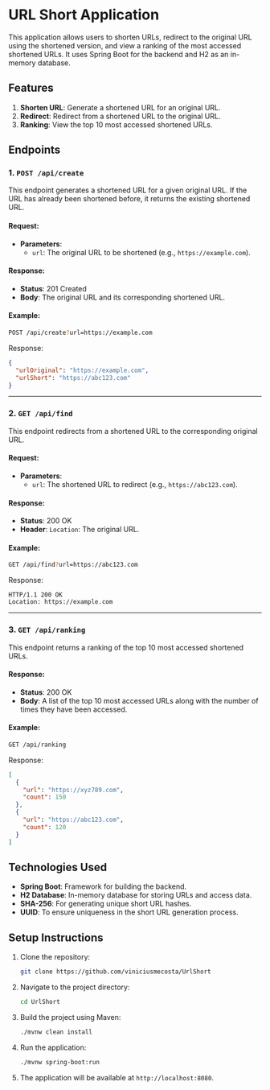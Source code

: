 # URL Short Application

This application allows users to shorten URLs, redirect to the original URL using the shortened version, and view a ranking of the most accessed shortened URLs. It uses Spring Boot for the backend and H2 as an in-memory database.

## Features

1. **Shorten URL**: Generate a shortened URL for an original URL.
2. **Redirect**: Redirect from a shortened URL to the original URL.
3. **Ranking**: View the top 10 most accessed shortened URLs.

## Endpoints

### 1. `POST /api/create`

This endpoint generates a shortened URL for a given original URL. If the URL has already been shortened before, it returns the existing shortened URL.

#### Request:
- **Parameters**: 
  - `url`: The original URL to be shortened (e.g., `https://example.com`).

#### Response:
- **Status**: 201 Created
- **Body**: The original URL and its corresponding shortened URL.

#### Example:
```bash
POST /api/create?url=https://example.com
```
Response:
```json
{
  "urlOriginal": "https://example.com",
  "urlShort": "https://abc123.com"
}
```

---

### 2. `GET /api/find`

This endpoint redirects from a shortened URL to the corresponding original URL.

#### Request:
- **Parameters**:
    - `url`: The shortened URL to redirect (e.g., `https://abc123.com`).

#### Response:
- **Status**: 200 OK
- **Header**: `Location`: The original URL.

#### Example:
```bash
GET /api/find?url=https://abc123.com
```
Response:
```http
HTTP/1.1 200 OK
Location: https://example.com
```

---

### 3. `GET /api/ranking`

This endpoint returns a ranking of the top 10 most accessed shortened URLs.

#### Response:
- **Status**: 200 OK
- **Body**: A list of the top 10 most accessed URLs along with the number of times they have been accessed.

#### Example:
```bash
GET /api/ranking
```
Response:
```json
[
  {
    "url": "https://xyz789.com",
    "count": 150
  },
  {
    "url": "https://abc123.com",
    "count": 120
  }
]
```

## Technologies Used

- **Spring Boot**: Framework for building the backend.
- **H2 Database**: In-memory database for storing URLs and access data.
- **SHA-256**: For generating unique short URL hashes.
- **UUID**: To ensure uniqueness in the short URL generation process.

## Setup Instructions

1. Clone the repository:
   ```bash
   git clone https://github.com/viniciusmecosta/UrlShort
   ```

2. Navigate to the project directory:
   ```bash
   cd UrlShort
   ```

3. Build the project using Maven:
   ```bash
   ./mvnw clean install
   ```

4. Run the application:
   ```bash
   ./mvnw spring-boot:run
   ```

5. The application will be available at `http://localhost:8080`.
